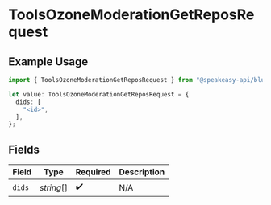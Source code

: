 # ToolsOzoneModerationGetReposRequest

## Example Usage

```typescript
import { ToolsOzoneModerationGetReposRequest } from "@speakeasy-api/bluesky/models/operations";

let value: ToolsOzoneModerationGetReposRequest = {
  dids: [
    "<id>",
  ],
};
```

## Fields

| Field              | Type               | Required           | Description        |
| ------------------ | ------------------ | ------------------ | ------------------ |
| `dids`             | *string*[]         | :heavy_check_mark: | N/A                |
